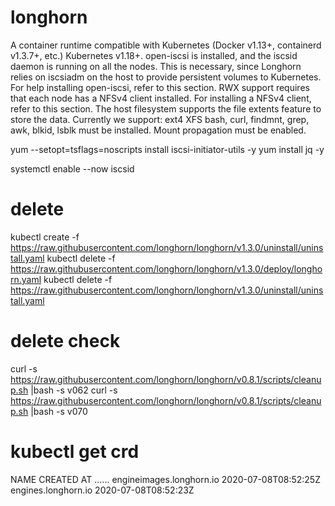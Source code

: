 # longhorn
A container runtime compatible with Kubernetes (Docker v1.13+, containerd v1.3.7+, etc.)
Kubernetes v1.18+.
open-iscsi is installed, and the iscsid daemon is running on all the nodes. This is necessary, since Longhorn relies on iscsiadm on the host to provide persistent volumes to Kubernetes. For help installing open-iscsi, refer to this section.
RWX support requires that each node has a NFSv4 client installed.
For installing a NFSv4 client, refer to this section.
The host filesystem supports the file extents feature to store the data. Currently we support:
ext4
XFS
bash, curl, findmnt, grep, awk, blkid, lsblk must be installed.
Mount propagation must be enabled.

yum --setopt=tsflags=noscripts install iscsi-initiator-utils -y 
yum install jq -y 

systemctl enable --now iscsid 

# delete
kubectl create -f https://raw.githubusercontent.com/longhorn/longhorn/v1.3.0/uninstall/uninstall.yaml
kubectl delete -f https://raw.githubusercontent.com/longhorn/longhorn/v1.3.0/deploy/longhorn.yaml
kubectl delete -f https://raw.githubusercontent.com/longhorn/longhorn/v1.3.0/uninstall/uninstall.yaml
# delete check
curl -s https://raw.githubusercontent.com/longhorn/longhorn/v0.8.1/scripts/cleanup.sh |bash -s v062
curl -s https://raw.githubusercontent.com/longhorn/longhorn/v0.8.1/scripts/cleanup.sh |bash -s v070
# kubectl get crd
NAME                                          CREATED AT
......
engineimages.longhorn.io                      2020-07-08T08:52:25Z
engines.longhorn.io                           2020-07-08T08:52:23Z
